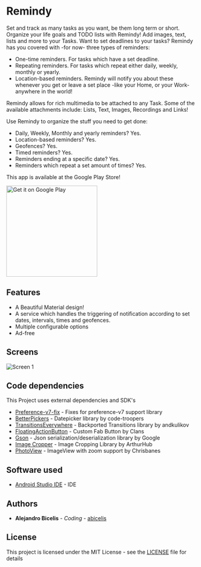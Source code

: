 # Remindy #

Set and track as many tasks as you want, be them long term or short. Organize your life goals and TODO lists with Remindy! Add images, text, lists and more to your Tasks. Want to set deadlines to your tasks? Remindy has you covered with -for now- three types of reminders:

- One-time reminders. For tasks which have a set deadline.
- Repeating reminders. For tasks which repeat either daily, weekly, monthly or yearly.
- Location-based reminders. Remindy will notify you about these whenever you get or leave a set place -like your Home, or your Work- anywhere in the world!

Remindy allows for rich multimedia to be attached to any Task. Some of the available attachments include: Lists, Text, Images, Recordings and Links!

Use Remindy to organize the stuff you need to get done:

- Daily, Weekly, Monthly and yearly reminders? Yes.
- Location-based reminders? Yes.
- Geofences? Yes.
- Timed reminders? Yes.
- Reminders ending at a specific date? Yes.
- Reminders which repeat a set amount of times? Yes.


This app is available at the Google Play Store!

<a target="_blank" href='https://play.google.com/store/apps/details?id=ve.com.abicelis.remindy&pcampaignid=MKT-Other-global-all-co-prtnr-py-PartBadge-Mar2515-1'><img alt='Get it on Google Play' src='https://play.google.com/intl/en_us/badges/images/generic/en_badge_web_generic.png' width="240px"/></a>


## Features

- A Beautiful Material design!
- A service which handles the triggering of notification according to set dates, intervals, times and geofences.
- Multiple configurable options
- Ad-free



## Screens

<img alt='Screen 1' src='https://raw.githubusercontent.com/abicelis/Remindy/master/graphics/play_store/FeatureGraphic.png'/>

## Code dependencies

This Project uses external dependencies and SDK's

* [Preference-v7-fix](https://github.com/Gericop/Android-Support-Preference-V7-Fix) - Fixes for preference-v7 support library
* [BetterPickers](https://github.com/code-troopers/android-betterpickers) - Datepicker library by code-troopers
* [TransitionsEverywhere](https://github.com/andkulikov/Transitions-Everywhere) - Backported Transitions library by andkulikov
* [FloatingActionButton](https://github.com/Clans/FloatingActionButton) - Custom Fab Button by Clans
* [Gson](https://github.com/google/gson) - Json serialization/deserialization library by Google
* [Image Cropper](https://github.com/ArthurHub/Android-Image-Cropper) - Image Cropping Library by ArthurHub
* [PhotoView](https://github.com/chrisbanes/PhotoView) - ImageView with zoom support by Chrisbanes

## Software used

* [Android Studio IDE](https://developer.android.com/studio/index.html) - IDE

## Authors

* **Alejandro Bicelis** - *Coding* - [abicelis](https://github.com/abicelis)

## License

This project is licensed under the MIT License - see the [LICENSE](https://github.com/abicelis/Remindy/blob/master/LICENSE) file for details

